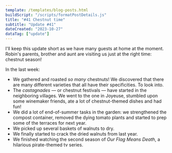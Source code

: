 ```yaml
---
template: /templates/blog-posts.html
buildScript: "/scripts/formatPostDetails.js"
title: "#41 Chestnut time"
subtitle: "Update #41"
dateCreated: "2023-10-27"
dataTag: ["update"]
---
```


I'll keep this update short as we have many guests at home at the moment. Robin's parents, brother and aunt are visiting us just at the right time: chestnut season!

In the last week:

- We gathered and roasted _so many_ chestnuts! We discovered that there are many different varieties that all have their specificities. To look into.
- The _castagnades_ — or chestnut festivals — have started in the neighboring villages. We went to the one in Joyeuse, stumbled upon some winemaker friends, ate a lot of chestnut-themed dishes and had fun!
- We did a lot of end-of-summer tasks in the garden: we strengthened the compost container, removed the dying tomato plants and started to prep some of the terraces for next year.
- We picked up several baskets of walnuts to dry.
- We finally started to crack the dried walnuts from last year.
- We finished watching the second season of <cite>Our Flag Means Death</cite>, a hilarious pirate-themed tv series.

